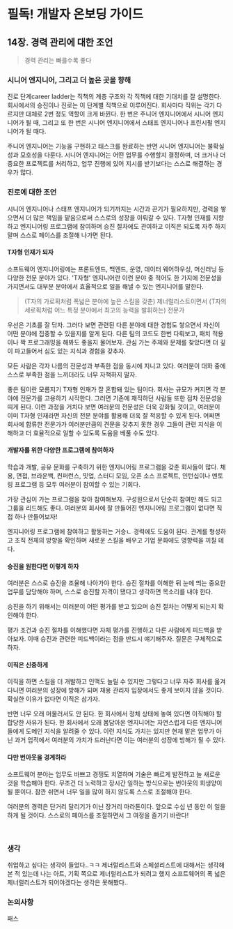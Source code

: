 # 필독! 개발자 온보딩 가이드

## 14장. 경력 관리에 대한 조언

> 경력 관리는 빠를수록 좋다

### 시니어 엔지니어, 그리고 더 높은 곳을 향해

진로 단계career ladder는 직책의 계층 구조와 각 직책에 대한 기대치를 잘 설명한다. 회사에서의 승진이나 진로는 이 단계별 직책으로 이루어진다. 회사마다 직위는 각기 다르지만 대체로 2번 정도 역할이 크게 바뀐다. 한 번은 주니어 엔지니어에서 시니어 엔지니어가 될 때, 그리고 또 한 번은 시니어 엔지니어에서 스태프 엔지니어나 프린시펄 엔지니어가 될 때다.

주니어 엔지니어는 기능을 구현하고 태스크를 완료하는 반면 시니어 엔지니어는 불확실성과 모호성을 다룬다. 시니어 엔지니어는 어떤 업무를 수행할지 결정하며, 더 크거나 더 중요한 프로젝트를 처리하고, 업무 진행에 있어 지시를 받기보다는 스스로 해결하는 경우가 많다.

### 진로에 대한 조언

시니어 엔지니어나 스태프 엔지니어가 되기까지는 시간과 끈기가 필요하지만, 경력을 쌓으면서 더 많은 책임을 맡음으로써 스스로의 성장을 이뤄갈 수 있다. T자형 인재를 지향하고 엔지니어링 프로그램에 참여하며 승진 절차에도 관여하고 이직은 되도록 자주 하지 말며 스스로 페이스를 조절해 나가면 된다.

#### T자형 인재가 되자

소프트웨어 엔지니어링에는 프론트엔드, 백엔드, 운영, 데이터 웨어하우싱, 머신러닝 등 다양한 전문 분야가 있다. 'T자형' 엔지니어란 이런 분야 중 적어도 한 가지에 전문성을 가지면서도 대부분 분야에서 효율적으로 일을 해낼 수 있는 엔지니어를 말한다.

> (T자의 가로획처럼 폭넓은 분야에 높은 스킬을 갖춘) 제너럴리스트이면서 (T자의 세로획처럼 어느 특정 분야에서 최고의 능력을 발휘하는) 전문가

우선은 기초를 잘 닦자. 그러다 보면 관련된 다른 분야에 대한 경험도 쌓으면서 자신이 어떤 분야에 집중할 수 있을지를 알게 된다. 다른 팀의 코드도 한번 다뤄보고, 패치 적용이나 짝 프로그래밍을 해봐도 좋을지 물어보자. 관심 가는 주제와 문제를 찾았다면 더 깊이 파고들어서 심도 있는 지식과 경험을 갖추자.

모든 사람은 각자 나름의 전문성과 부족한 점을 동시에 지니고 있다. 여러분이 대화 중에 스스로 부족한 점을 느끼더라도 너무 자책하지 말자.

좋은 팀이란 모름지기 T자형 인재가 잘 혼합돼 있는 팀이다. 회사는 규모가 커지면 각 분야에 전문가를 고용하기 시작한다. 그러면 기존에 재직하던 사람들 또한 점차 전문성을 띠게 된다. 이런 과정을 거치다 보면 여러분의 전문성은 더욱 강화될 것이고, 여러분이 이미 T자형 인재라면 자신의 전문 분야를 활용해 더욱 잘 적응할 수 있게 된다. 어쩌면 회사에 합류한 전문가가 여러분만큼의 견문을 갖추지 못한 경우 그들이 관련 지식을 이해하고 더 효율적으로 일할 수 있도록 도움을 베풀 수도 있다.

#### 개발자를 위한 다양한 프로그램에 참여하자

학습과 개발, 공유 문화를 구축하기 위한 엔지니어링 프로그램을 갖춘 회사들이 많다. 채용, 면접, 브라운백, 컨퍼런스, 밋업, 스터디 모임, 오픈 소스 프로젝트, 인턴십이나 멘토링 프로그램 등 모두 여러분이 참여할 수 있는 기회다.

가장 관심이 가는 프로그램을 찾아 참여해보자. 구성원으로서 단순히 참여만 해도 되고 그룹을 리드해도 좋다. 여러분의 회사에 잘 만들어진 엔지니어링 프로그램이 없다면 직접 하나 만들어보자!

엔지니어링 프로그램에 참여하고 활동하는 거승ㄴ 경력에도 도움이 된다. 관계를 형성하고 조직 전체의 방향을 확인하며 새로운 스킬을 배우고 기업 문화에도 영향력을 끼칠 테다.

#### 승진을 원한다면 이렇게 하자

여러분은 스스로 승진을 조율해 나아가야 한다. 승진 절차를 이해한 뒤 눈에 띄는 중요한 업무를 담당해야 하며, 스스로 승진할 자격이 됐다고 생각하면 목소리를 내야 한다.

승진을 하기 위해서는 여러분이 어떤 평가를 받고 있으며 승진 절차는 어떻게 되는지 확인해야 한다.

평가 조건과 승진 절차를 이해했다면 자체 평가를 진행하고 다른 사람에게 피드백을 받아보자. 이때 승진과 관련한 피드백이라는 점을 반드시 얘기해주자. 질문은 구체적으로 하자.

#### 이직은 신중하게

이직을 하면 스킬을 더 개발하고 인맥도 늘릴 수 있지만 그렇다고 너무 자주 회사를 옮겨다니면 여러분의 성장에 방해가 되며 채용 관리자 입장에서도 좋게 보이지 않을 것이다. 확실한 이유가 없다면 이직은 삼가자.

반면 너무 오래 머물러서도 안 된다. 한 회사에서 정체 상태에 놓여 있다면 이직해야 할 합당한 사유가 된다. 한 회사에서 오래 몸담아온 엔지니어는 자연스럽게 다른 엔지니어들에게 도메인 지식을 알려줄 수 있다. 이런 지식도 가치는 있지만 현재 맡은 업무가 아닌 과거 업적에서 여러분의 가치가 드러난다면 이는 여러분의 성장에 방해가 될 수 있다.

#### 다만 번아웃을 경계하라

소프트웨어 분야는 업무도 바쁘고 경쟁도 치열하며 기술은 빠르게 발전하고 늘 새로운 것을 학습해야 한다. 무조건 더 노력하고 장시간 일하는 방식으로는 번아웃의 희생양이 될 뿐이다. 잠깐 쉬면서 너무 일을 많이 하지 않도록 스스로 조절해야 한다.

여러분의 경력은 단거리 달리기가 이닌 장거리 마라톤이다. 앞으로 수십 년 동안 이 일을 하게 될 것이다. 스스로의 페이스를 조절하면서 그 여정을 즐기기 바란다!

<br>

### 생각

취업하고 싶다는 생각이 들었다..ㅋㅋ
제너럴리스트와 스페셜리스트에 대해서는 생각해본 적 있는데 나는 아트, 기획 쪽으로 제너럴리스트가 되려고 했지 소프트웨어의 폭 넓은 제너럴리스트가 되어야겠다는 생각은 못해봤다..

### 논의사항

패스